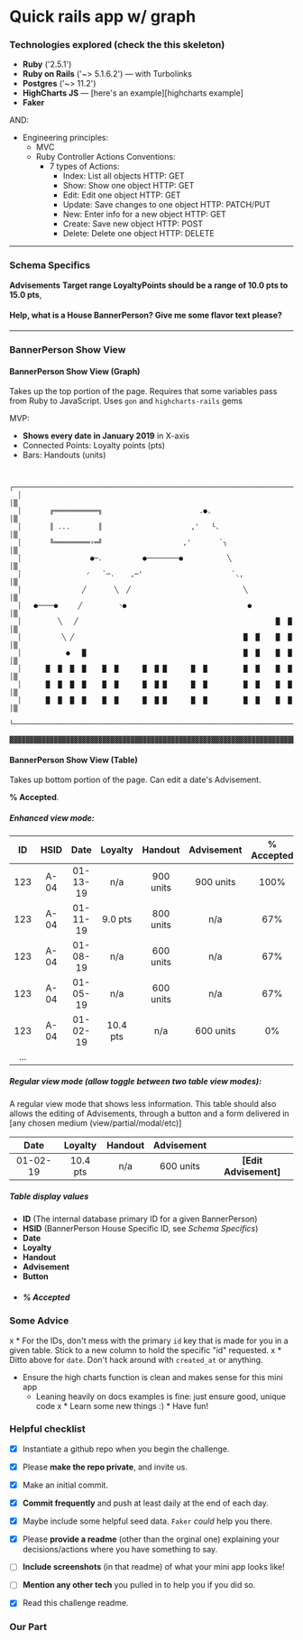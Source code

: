 # Quick rails app w/ graph

### Technologies explored (check the this skeleton)

* **Ruby** ('2.5.1')
* **Ruby on Rails** ('~> 5.1.6.2') — with Turbolinks
* **Postgres** ('~> 11.2')
* **HighCharts JS** —
  [here's an example][highcharts example]
* **Faker**

AND:
* Engineering principles:
  * MVC
  * Ruby Controller Actions Conventions:
    * 7 types of Actions:
      * Index: List all objects
        HTTP: GET
      * Show: Show one object
        HTTP: GET
      * Edit: Edit one object
        HTTP: GET
      * Update: Save changes to one object
        HTTP: PATCH/PUT
      * New: Enter info for a new object
        HTTP: GET
      * Create: Save new object
        HTTP: POST
      * Delete: Delete one object
        HTTP: DELETE
---

### Schema Specifics

**Advisements**
 **Target range
LoyaltyPoints should be a range of 10.0 pts to 15.0 pts**,

#### Help, what is a House BannerPerson? Give me some flavor text please?


---

### BannerPerson Show View


#### BannerPerson Show View (Graph)
Takes up the top portion of the page.
Requires that some variables pass from Ruby to JavaScript.
Uses `gon` and `highcharts-rails` gems

MVP:
  * **Shows every date in January 2019** in X-axis
  * Connected Points: Loyalty points (pts)
  * Bars: Handouts (units)

```

  ┌──────────────────────────────────────────────────────────────────────┐
  │                                                                      │▒
  │       ╔═══════════╗                        .●◟                       │▒
  │       ║ ...       ║                      ,'   ╰◟                     │▒
  │       ╚═════════▿═╝                    ,'       `╮                   │▒
  │                 ●─.          ●────────●           ╲                  │▒
  │                ◜   `─.    ,─'                      `◟,               │▒
  │               ╱       ╲  ╱                            ╲              │▒
  │   ●────●     ╱         ◝●                              ●             │▒
  │         ╲   ╱                                                 █  █   │▒
  │          ╲ ╱                                          █  █    █  █   │▒
  │           ●   █                                       █  █    █  █   │▒
  │      █  █  █  █    █  █      █  █ █      █  █         █  █    █  █   │▒
  │      █  █  █  █    █  █      █  █ █      █  █         █  █    █  █   │▒
  │      █  █  █  █    █  █      █  █ █      █  █         █  █    █  █   │▒
  └──────────────────────────────────────────────────────────────────────┘▒
   ▓▓▓▓▓▓▓▓▓▓▓▓▓▓▓▓▓▓▓▓▓▓▓▓▓▓▓▓▓▓▓▓▓▓▓▓▓▓▓▓▓▓▓▓▓▓▓▓▓▓▓▓▓▓▓▓▓▓▓▓▓▓▓▓▓▓▓▓▓▓▓▓

```


#### BannerPerson Show View (Table)
Takes up bottom portion of the page.
Can edit a date's Advisement.

**% Accepted**.

##### Enhanced view mode:
|  ID | HSID |  Date  |Loyalty | Handout |Advisement|% Accepted|
|:---:|:----:|:------:|:------:|:-------:|:--------:|:--------:|
| 123 | A-04 |01-13-19|  n/a   |900 units| 900 units|   100%   |
| 123 | A-04 |01-11-19| 9.0 pts|800 units|    n/a   |    67%   |
| 123 | A-04 |01-08-19|  n/a   |600 units|    n/a   |    67%   |
| 123 | A-04 |01-05-19|  n/a   |600 units|    n/a   |    67%   |
| 123 | A-04 |01-02-19|10.4 pts|   n/a   | 600 units|    0%    |
| ... |      |        |        |         |          |          |

##### Regular view mode (allow toggle between two table view modes):
A regular view mode that shows less information.
This table should also allows the editing of Advisements, through a
button and a form delivered in [any chosen medium (view/partial/modal/etc)]

|  Date  |Loyalty |Handout|Advisement|                     |
|:------:|:------:|:-----:|:--------:|:-------------------:|
|01-02-19|10.4 pts|  n/a  | 600 units|**[Edit Advisement]**|

##### Table display values
  * **ID**          (The internal database primary ID for a given BannerPerson)
  * **HSID**         (BannerPerson House Specific ID, see _Schema Specifics_)
  * **Date**
  * **Loyalty**
  * **Handout**
  * **Advisement**
  * **Button**
  * ##### % Accepted


### Some Advice
x  * For the IDs, don't mess with the primary `id` key that is made for you in a
  given table. Stick to a new column to hold the specific "id" requested.
x  * Ditto above for `date`. Don't hack around with `created_at` or anything.
  * Ensure the high charts function is clean and makes sense for this mini app
    * Leaning heavily on docs examples is fine: just ensure good, unique code
x  * Learn some new things
:)  * Have fun!

### Helpful checklist

  * [x] Instantiate a github repo when you begin the challenge.
  * [x] Please **make the repo private**, and invite us.
  * [x] Make an initial commit.
  * [x] **Commit frequently** and push at least daily at the end of each day.
  * [x] Maybe include some helpful seed data. `Faker` _could_ help you there.
  * [x] Please **provide a readme** (other than the orginal one) explaining your
    decisions/actions where you have something to say.
  * [ ] **Include screenshots** (in that readme) of what your mini app looks
    like!
  * [ ] **Mention any other tech** you pulled in to help you if you did so.
  * [x] Read this challenge readme.


### Our Part
